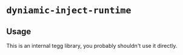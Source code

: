 # `dyniamic-inject-runtime`

## Usage

This is an internal tegg library, you probably shouldn't use it directly.
